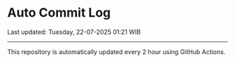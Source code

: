# Auto Commit Log

Last updated: Tuesday, 22-07-2025 01:21 WIB

---

This repository is automatically updated every 2 hour using GitHub Actions.
